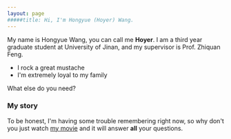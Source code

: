 ```yaml
---
layout: page
#####title: Hi, I'm Hongyue (Hoyer) Wang.
---
```


My name is Hongyue Wang, you can call me **Hoyer**. I am a third year graduate student at University of Jinan, and my supervisor is Prof. Zhiquan Feng.

- I rock a great mustache
- I'm extremely loyal to my family

What else do you need?

### My story

To be honest, I'm having some trouble remembering right now, so why don't you just watch [my movie](https://en.wikipedia.org/wiki/The_Princess_Bride_%28film%29) and it will answer **all** your questions.

